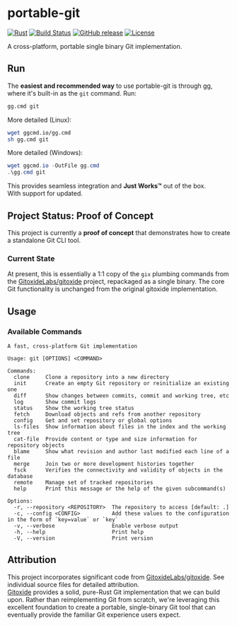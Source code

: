 # portable-git

[![Rust](https://img.shields.io/badge/rust-stable-brightgreen.svg)](https://rustup.rs)
[![Build Status](https://github.com/eirikb/portable-git/workflows/CI/badge.svg)](https://github.com/eirikb/portable-git/actions)
[![GitHub release](https://img.shields.io/github/release/eirikb/portable-git.svg)](https://github.com/eirikb/portable-git/releases)
[![License](https://img.shields.io/badge/license-MIT%2FApache--2.0-blue.svg)](https://github.com/eirikb/portable-git#license)

A cross-platform, portable single binary Git implementation.

## Run

The **easiest and recommended way** to use portable-git is through [gg](https://github.com/eirikb/gg), where it's
built-in as the `git` command. Run:

```bash
gg.cmd git
```

More detailed (Linux):

```bash
wget ggcmd.io/gg.cmd
sh gg.cmd git
```

More detailed (Windows):

```powershell
wget ggcmd.io -OutFile gg.cmd
.\gg.cmd git
```

This provides seamless integration and **Just Works™** out of the box.  
With support for updated.

## Project Status: Proof of Concept

This project is currently a **proof of concept** that demonstrates how to create a standalone Git CLI tool.

### Current State

At present, this is essentially a 1:1 copy of the `gix` plumbing commands from
the [GitoxideLabs/gitoxide](https://github.com/GitoxideLabs/gitoxide) project, repackaged as a single binary. The core
Git functionality is unchanged from the original gitoxide implementation.

## Usage

### Available Commands

```
A fast, cross-platform Git implementation

Usage: git [OPTIONS] <COMMAND>

Commands:
  clone     Clone a repository into a new directory
  init      Create an empty Git repository or reinitialize an existing one
  diff      Show changes between commits, commit and working tree, etc
  log       Show commit logs
  status    Show the working tree status
  fetch     Download objects and refs from another repository
  config    Get and set repository or global options
  ls-files  Show information about files in the index and the working tree
  cat-file  Provide content or type and size information for repository objects
  blame     Show what revision and author last modified each line of a file
  merge     Join two or more development histories together
  fsck      Verifies the connectivity and validity of objects in the database
  remote    Manage set of tracked repositories
  help      Print this message or the help of the given subcommand(s)

Options:
  -r, --repository <REPOSITORY>  The repository to access [default: .]
  -c, --config <CONFIG>          Add these values to the configuration in the form of `key=value` or `key`
  -v, --verbose                  Enable verbose output
  -h, --help                     Print help
  -V, --version                  Print version
```

## Attribution

This project incorporates significant code from [GitoxideLabs/gitoxide](https://github.com/GitoxideLabs/gitoxide). See
individual source files for detailed attribution.  
[Gitoxide](https://github.com/GitoxideLabs/gitoxide) provides a solid, pure-Rust Git implementation that we can build
upon. Rather than reimplementing Git from scratch, we're leveraging this excellent foundation to create a portable,
single-binary Git tool that can eventually provide the familiar Git experience users expect.
